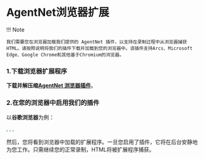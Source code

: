 # AgentNet浏览器扩展

!!! Note

    我们需要您在浏览器加载我们提供的 AgentNet 插件，以支持在录制过程中从浏览器捕获HTML。请按照说明将我们的插件下载并加载到您的浏览器中。该插件支持Arcs、Microsoft Edge、Google Chrome和其他基于Chromium的浏览器。

### 1.下载浏览器扩展程序

**下载并解压缩[AgentNet 浏览器插件](https://drive.google.com/drive/folders/14EJGi6buBT5O4mJ-58ghMkaZf1uXS1oN)**。

### 2.在您的浏览器中启用我们的插件

以**谷歌浏览器**为例：

<img src="../assets/image-20240903031632853.png" style="zoom:25%;" />

<img src="../assets/image-20240903031736815.png" style="zoom:25%;" />

<img src="../assets/image-20240903031821225.png" style="zoom:25%;" />

然后，您将看到浏览器中加载的扩展程序。一旦您启用了插件，它将在后台安静地为您工作。只需继续您的正常录制，HTML将被扩展程序捕获。